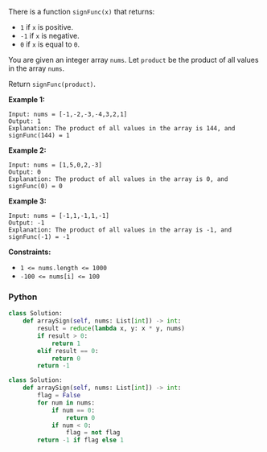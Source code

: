 There is a function  `signFunc(x)`  that returns:

-   `1`  if  `x`  is positive.
-   `-1`  if  `x`  is negative.
-   `0`  if  `x`  is equal to  `0`.

You are given an integer array  `nums`. Let  `product`  be the product of all values in the array  `nums`.

Return  `signFunc(product)`.

**Example 1:**
```
Input: nums = [-1,-2,-3,-4,3,2,1]
Output: 1
Explanation: The product of all values in the array is 144, and signFunc(144) = 1
```

**Example 2:**
```
Input: nums = [1,5,0,2,-3]
Output: 0
Explanation: The product of all values in the array is 0, and signFunc(0) = 0
```

**Example 3:**
```
Input: nums = [-1,1,-1,1,-1]
Output: -1
Explanation: The product of all values in the array is -1, and signFunc(-1) = -1
```

**Constraints:**

-   `1 <= nums.length <= 1000`
-   `-100 <= nums[i] <= 100`


### Python
```python
class Solution:
    def arraySign(self, nums: List[int]) -> int:
        result = reduce(lambda x, y: x * y, nums)
        if result > 0:
            return 1
        elif result == 0:
            return 0
        return -1
```

```python
class Solution:
    def arraySign(self, nums: List[int]) -> int:
        flag = False
        for num in nums:
            if num == 0:
                return 0
            if num < 0:
                flag = not flag
        return -1 if flag else 1
```